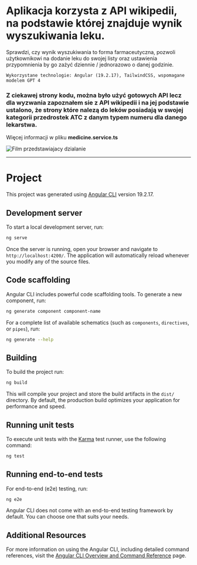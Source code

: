 # Aplikacja korzysta z API wikipedii, na podstawie której znajduje wynik wyszukiwania leku.
Sprawdzi, czy wynik wyszukiwania to forma farmaceutyczna, pozwoli użytkownikowi na dodanie leku do swojej listy oraz ustawienia przypomnienia by go zażyć dziennie / jednorazowo o danej godzinie.

```Wykorzystane technologie: Angular (19.2.17), TailwindCSS, wspomagane modelem GPT 4```
### Z ciekawej strony kodu, można było użyć gotowych API lecz dla wyzwania zapoznałem sie z API wikipedii i na jej podstawie ustalono, że strony które nalezą do leków posiadają w swojej kategorii przedrostek ATC z danym typem numeru dla danego lekarstwa.
Więcej informacji w pliku **medicine.service.ts**

![Film przedstawiajacy dzialanie](https://imgur.com/a/BnI1tbh#UHuSn2t)


--------------

# Project

This project was generated using [Angular CLI](https://github.com/angular/angular-cli) version 19.2.17.

## Development server

To start a local development server, run:

```bash
ng serve
```

Once the server is running, open your browser and navigate to `http://localhost:4200/`. The application will automatically reload whenever you modify any of the source files.

## Code scaffolding

Angular CLI includes powerful code scaffolding tools. To generate a new component, run:

```bash
ng generate component component-name
```

For a complete list of available schematics (such as `components`, `directives`, or `pipes`), run:

```bash
ng generate --help
```

## Building

To build the project run:

```bash
ng build
```

This will compile your project and store the build artifacts in the `dist/` directory. By default, the production build optimizes your application for performance and speed.

## Running unit tests

To execute unit tests with the [Karma](https://karma-runner.github.io) test runner, use the following command:

```bash
ng test
```

## Running end-to-end tests

For end-to-end (e2e) testing, run:

```bash
ng e2e
```

Angular CLI does not come with an end-to-end testing framework by default. You can choose one that suits your needs.

## Additional Resources

For more information on using the Angular CLI, including detailed command references, visit the [Angular CLI Overview and Command Reference](https://angular.dev/tools/cli) page.
